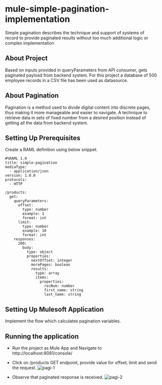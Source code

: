 # mule-simple-pagination-implementation
Simple pagination describes the technique and support of systems of record to provide paginated results without too much additional logic or complex implementation

## About Project
Based on inputs provided in queryParameters from API consumer, gets paginated payload from backend system.
For this project a database of 500 employee records in a CSV file has been used as datasource.

## About Pagination 
Pagination is a method used to divide digital content into discrete pages, thus making it more manageable and easier to navigate.
A technique to retrieve data in sets of fixed number from a desired position instead of getting all the data from backend system.

## Setting Up Prerequisites
Create a RAML definition using below snippet.
```
#%RAML 1.0
title: simple-pagination
mediaType:
  - application/json
version: 1.0.0
protocols:
  - HTTP

/products:
  get:
    queryParameters:
      offset:
        type: number
        example: 1
        format: int
      limit:
        type: number
        example: 10
        format: int
    responses:
      200:
        body:
          type: object
          properties:
            nextOffset: integer
            morePages: boolean
            results:
              type: array
              items:
                properties:
                  recNum: number
                  first_name: string
                  last_name: string
```

## Setting Up Mulesoft Application
Implement the flow which calculates pagination variables.

## Running the application

- Run the project as Mule App and Navigate to http://localhost:8081/console/

- Click on /products GET endpoint, provide value for offset, limit and send the request.
![pagi-1](https://github.com/raghavendrashetty93/mule-simple-pagination-implementation/assets/77000179/36172508-1731-49c5-9e3a-ed8045158182)

- Observe that paginated response is received.
![pagi-2](https://github.com/raghavendrashetty93/mule-simple-pagination-implementation/assets/77000179/a83ec979-4ee2-437b-af80-e1a56738b18e)


